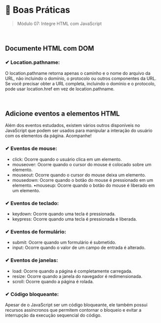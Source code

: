 # 📌 Boas Práticas
> Módulo 07: Integre HTML com JavaScript

<br>

## Documente HTML com DOM
### ✔ Location.pathname: 
O location.pathname retorna apenas o caminho e o nome do arquivo da URL, não incluindo o domínio, o protocolo ou outros componentes da URL. Se você precisar obter a URL completa, incluindo o domínio e o protocolo, pode usar location.href em vez de location.pathname.

<br>

## Adicione eventos a elementos HTML 
Além dos eventos estudados, existem vários outros disponíveis no JavaScript que podem ser usados para manipular a interação do usuário com os elementos da página. Acompanhe!

### ✔ Eventos de mouse: 
- click: Ocorre quando o usuário clica em um elemento. 
- mouseover: Ocorre quando o cursor do mouse é colocado sobre um elemento. 
- mouseout: Ocorre quando o cursor do mouse deixa um elemento. 
- mousedown: Ocorre quando o botão do mouse é pressionado em um elemento. •mouseup: Ocorre quando o botão do mouse é liberado em um elemento.

### ✔ Eventos de teclado: 
- keydown: Ocorre quando uma tecla é pressionada. 
- keypress: Ocorre quando uma tecla é pressionada e liberada.

### ✔ Eventos de formulário: 
- submit: Ocorre quando um formulário é submetido. 
- input: Ocorre quando o valor de um campo de entrada é alterado.

### ✔ Eventos de janelas: 
- load: Ocorre quando a página é completamente carregada. 
- resize: Ocorre quando a janela do navegador é redimensionada. 
- scroll: Ocorre quando a página é rolada.

### ✔ Código bloqueante: 
Apesar de o JavaScript ser um código bloqueante, ele também possui recursos assíncronos que permitem contornar o bloqueio e evitar a interrupção da execução sequencial do código. 